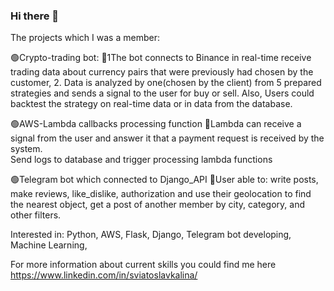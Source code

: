 ### Hi there 👋
The projects which I was a member: 

🟢Crypto-trading bot:
💬1The bot connects to Binance in real-time receive trading data about currency pairs 
that were previously had chosen by the customer,
2. Data is analyzed by one(chosen by the client) from 5 prepared strategies and sends
 a signal to the user for buy or sell. Also, Users could backtest the strategy on real-time data or in data from the database. 


🟢AWS-Lambda callbacks processing function
💬Lambda can receive a signal from the user and answer it that a payment request is received by the system.  
Send logs to database and  trigger processing lambda functions


🟢Telegram bot which connected to  Django_API
💬User able to: write posts, make reviews, like_dislike, authorization and
use their geolocation to find the nearest object, get a post of another member by city, category, and other filters.

Interested in:
Python,
AWS,
Flask, 
Django, 
Telegram bot developing,
Machine Learning,
    

For more information about current skills you could find me here https://www.linkedin.com/in/sviatoslavkalina/
